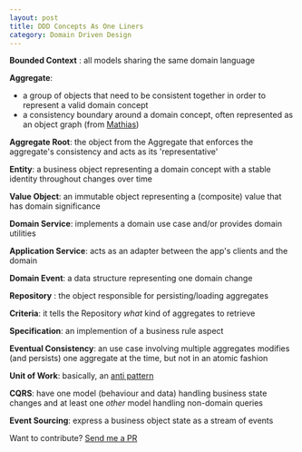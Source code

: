 ```yaml
---
layout: post
title: DDD Concepts As One Liners
category: Domain Driven Design
---
```


**Bounded Context** : all models sharing the same domain language

**Aggregate**:

- a group of objects that need to be consistent together in order to represent a valid domain concept
- a consistency boundary around a domain concept, often represented as an object graph (from [Mathias](https://github.com/mathiasverraes))


**Aggregate Root**: the object from the Aggregate that enforces the aggregate's consistency and acts as its 'representative'

**Entity**: a business object representing a domain concept with a stable identity throughout changes over time

**Value Object**: an immutable object representing a (composite) value that has domain significance

**Domain Service**: implements a domain use case and/or provides domain utilities

**Application Service**: acts as an adapter between the app's clients and the domain 

**Domain Event**: a data structure representing one domain change

**Repository** : the object responsible for persisting/loading aggregates

**Criteria**: it tells the Repository _what_ kind of aggregates to retrieve

**Specification**: an implemention of a business rule aspect

**Eventual Consistency**: an use case involving multiple aggregates modifies (and persists) one aggregate at the time, but not in an atomic fashion

**Unit of Work**: basically, an [anti pattern](http://blog.sapiensworks.com/post/2014/06/04/Unit-Of-Work-is-the-new-Singleton.aspx) 

**CQRS**: have one model (behaviour and data) handling business state changes and at least one _other_ model handling non-domain queries

**Event Sourcing**: express a business object state as a stream of events  

 
 
Want to contribute? [Send me a PR](https://github.com/sapiens/blog/blob/gh-pages/_posts/2015-05-25-DDD-Concepts-As-One-Liners.md) 
      
